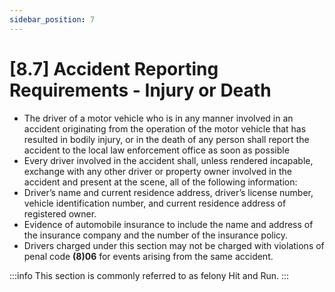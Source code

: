 ```yaml
---
sidebar_position: 7
---
```

# [8.7] Accident Reporting Requirements - Injury or Death

- The driver of a motor vehicle who is in any manner involved in an accident originating from the operation of the motor vehicle that has resulted in bodily injury, or in the death of any person shall report the accident to the local law enforcement office as soon as possible
- Every driver involved in the accident shall, unless rendered incapable, exchange with any other driver or property owner involved in the accident and present at the scene, all of the following information:
- Driver’s name and current residence address, driver’s license number, vehicle identification number, and current residence address of registered owner.
- Evidence of automobile insurance to include the name and address of the insurance company and the number of the insurance policy.
- Drivers charged under this section may not be charged with violations of penal code **(8)06** for events arising from the same accident.

:::info
This section is commonly referred to as felony Hit and Run.
:::